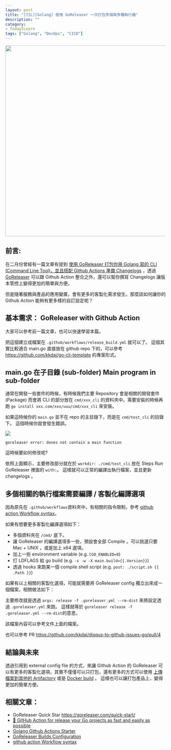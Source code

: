 ```yaml
---
layout: post
title: "[TIL][Golang] 使用 GoReleaser 一次打包多個與多種執行檔"
description: ""
category: 
- TodayILearn
tags: ["Golang", "DevOps", "CICD"]
---
```




<img src="https://goreleaser.com/static/logo.png" width="600px">

## 前言:

在二月份曾經有一篇文章有提到 [使用 GoReleaser 打包你用 Golang 寫的 CLI (Command Line Tool)，並且搭配 Github Actions 準備 Changelogs](http://www.evanlin.com/til-go-goreleaser/) ，透過 [GoReleaser](https://goreleaser.com/) 可以跟 Github Action 整合之外，還可以幫你撰寫 Changelogs 讓版本管控上變得更加的簡單與方便。

但是隨著服務與產品的應用變廣，會有更多的客製化需求發生。那麼該如何讓你的 Github Action 能夠有更多樣的自訂設定呢？



## 基本需求： GoReleaser with Github Action

大家可以參考前一篇文章，也可以快速學習本篇。

<script src="https://gist.github.com/kkdai/d32ea8f7f99a7097e429b194d2c58c56.js"></script>

把這個建立成檔案在 `.github/workflows/release_build.yml` 就可以了。  這個其實比較適合 main.go 直接放在 github repo 下的，可以參考  <https://github.com/kkdai/go-cli-template> 的專案形式。



## main.go 在子目錄 (sub-folder) Main program in sub-folder

通常在開發一些套件的時候，有時候我們主要 Repository 會是相關的開發套件 (Package) 而會將 CLI 的部分放在 `cmd/xxx_cli` 的資料夾中。需要安裝的時候再跑 `go install xxx.com/xxx/uuu/cmd/xxx_cli` 來安裝。

如果這時候你的 `main.go` 並不在 repo 的主目錄下，而是在 `cmd/test_cli` 的目錄下。 這個時候你就會發生錯誤。

![](https://user-images.githubusercontent.com/2252691/119249210-4d062100-bbc9-11eb-9ee1-a60ec8dcc820.png)

```
goreleaser error: dones not contain a main function
```

這時候要如何修改呢?

<script src="https://gist.github.com/kkdai/34e2167df032a859945b487593465bdb.js"></script>

依照上面顯示，主要修改部分就在於 `workdir: ./cmd/test_cli` 放在 Steps Run GoReleaser 裡面的 `with:`。 這樣就可以正常的編譯出執行檔案，並且更新 changelogs 。



## 多個相關的執行檔案需要編譯 / 客製化編譯選項

因為原先在 `.github/workflows`資料夾中，有相關的指令限制，參考 [github action Workflow syntax](https://docs.github.com/en/actions/reference/workflow-syntax-for-github-actions#About-yaml-syntax-for-workflows)。

如果有想要更多客製化編譯選項如下：

- 多個資料夾在 `/cmd/` 底下。
- 讓 GoReleaser 的編譯選項多一些，預設會全部 Compile 。可以挑選只要 Mac + UNIX ，或是加上 x64 選項。
- 加上一些 enviironment variable (e.g. `CGO_ENABLED=0`)
- 打 LDFLAGS 給 go build (e.g. `-s -w -X main.build={{.Version}}`)
- 透過 hooks 來跑某一個 compile shell script (e.g. `post: ./script.sh {{ .Path }}`)

如果有以上相關的客製化選項，可能就需要將 GoReleaser config 獨立出來成一個檔案，相關做法如下：

<script src="https://gist.github.com/kkdai/bbc626648c51f37e297237a1ae7867f6.js"></script>

主要修改就是透過 `args: release -f .goreleaser.yml --rm-dist` 來將設定透過 `.goreleaser.yml` 來跑。 這樣就等於 `goreleaser release -f .goreleaser.yml --rm-dist`的意思。

該檔案內容可以參考文件上面的檔案。



<script src="https://gist.github.com/kkdai/d82791da7e1a4ea853231ad839b4154b.js"></script>

也可以參考 PR <https://github.com/kkdai/disqus-to-github-issues-go/pull/4>

## 結論與未來

透過引用到 external config file 的方式，來讓 Github Action 的 GoReleaser 可以有更多的客製化選項，其實不僅僅可以只打包，還有更多的方式可以使用 [上傳檔案到其他的 Artifactory](https://goreleaser.com/customization/artifactory/) 或是 [Docker build](https://goreleaser.com/customization/docker/) 。 這樣也可以讓打包產品上，變得更加的簡單方便。


## 相關文章：

- GoReleaser Quick Star <https://goreleaser.com/quick-start/>
- [🚀 GitHub Action for release your Go projects as fast and easily as possible](https://dev.to/koddr/github-action-for-release-your-go-projects-as-fast-and-easily-as-possible-20a2)
- [Golang Github Actions Starter](https://github.com/actions/starter-workflows/blob/c59b62dee0eae1f9f368b7011cf05c2fc42cf084/ci/go.yml)
- [GoReleaser Builds Configuration](https://goreleaser.com/customization/build/)
- [github action Workflow syntax](https://docs.github.com/en/actions/reference/workflow-syntax-for-github-actions#About-yaml-syntax-for-workflows)


